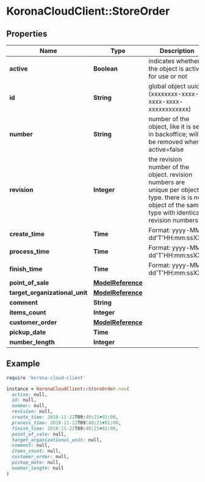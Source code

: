 # KoronaCloudClient::StoreOrder

## Properties

| Name | Type | Description | Notes |
| ---- | ---- | ----------- | ----- |
| **active** | **Boolean** | indicates whether the object is active for use or not | [optional][readonly] |
| **id** | **String** | global object uuid (xxxxxxxx-xxxx-xxxx-xxxx-xxxxxxxxxxxx) | [optional] |
| **number** | **String** | number of the object, like it is set in backoffice; will be removed when active&#x3D;false | [optional] |
| **revision** | **Integer** | the revision number of the object. revision numbers are unique per object-type. there is is no object of the same type with identical revision numbers. | [optional][readonly] |
| **create_time** | **Time** | Format: yyyy-MM-dd&#39;T&#39;HH:mm:ssXXX | [optional] |
| **process_time** | **Time** | Format: yyyy-MM-dd&#39;T&#39;HH:mm:ssXXX | [optional] |
| **finish_time** | **Time** | Format: yyyy-MM-dd&#39;T&#39;HH:mm:ssXXX | [optional] |
| **point_of_sale** | [**ModelReference**](ModelReference.md) |  | [optional] |
| **target_organizational_unit** | [**ModelReference**](ModelReference.md) |  | [optional] |
| **comment** | **String** |  | [optional] |
| **items_count** | **Integer** |  | [optional] |
| **customer_order** | [**ModelReference**](ModelReference.md) |  | [optional] |
| **pickup_date** | **Time** |  | [optional] |
| **number_length** | **Integer** |  | [optional] |

## Example

```ruby
require 'korona-cloud-client'

instance = KoronaCloudClient::StoreOrder.new(
  active: null,
  id: null,
  number: null,
  revision: null,
  create_time: 2018-11-22T09:40:21+01:00,
  process_time: 2018-11-22T09:40:21+01:00,
  finish_time: 2018-11-22T09:40:21+01:00,
  point_of_sale: null,
  target_organizational_unit: null,
  comment: null,
  items_count: null,
  customer_order: null,
  pickup_date: null,
  number_length: null
)
```

